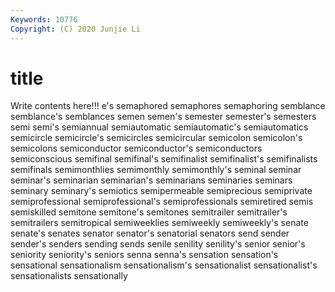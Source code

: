 ```yaml
---
Keywords: 10776
Copyright: (C) 2020 Junjie Li
---
```


# title

Write contents here!!!
e's 
semaphored 
semaphores 
semaphoring 
semblance 
semblance's 
semblances 
semen 
semen's 
semester
semester's 
semesters 
semi 
semi's 
semiannual 
semiautomatic 
semiautomatic's 
semiautomatics 
semicircle 
semicircle's
semicircles 
semicircular 
semicolon 
semicolon's 
semicolons 
semiconductor 
semiconductor's 
semiconductors 
semiconscious 
semifinal
semifinal's 
semifinalist 
semifinalist's 
semifinalists 
semifinals 
semimonthlies 
semimonthly 
semimonthly's 
seminal 
seminar
seminar's 
seminarian 
seminarian's 
seminarians 
seminaries 
seminars 
seminary 
seminary's 
semiotics 
semipermeable
semiprecious 
semiprivate 
semiprofessional 
semiprofessional's 
semiprofessionals 
semiretired 
semis 
semiskilled 
semitone 
semitone's
semitones 
semitrailer 
semitrailer's 
semitrailers 
semitropical 
semiweeklies 
semiweekly 
semiweekly's 
senate 
senate's
senates 
senator 
senator's 
senatorial 
senators 
send 
sender 
sender's 
senders 
sending
sends 
senile 
senility 
senility's 
senior 
senior's 
seniority 
seniority's 
seniors 
senna
senna's 
sensation 
sensation's 
sensational 
sensationalism 
sensationalism's 
sensationalist 
sensationalist's 
sensationalists 
sensationally
